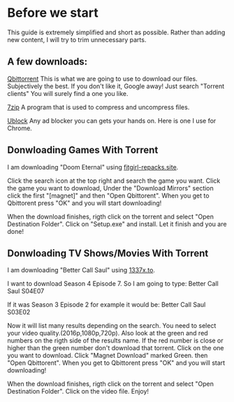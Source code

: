 # Before we start
This guide is extremely simplified and short as possible. Rather than adding new content, I will try to trim unnecessary parts.
## A few downloads: 
[Qbittorrent](https://www.fosshub.com/qBittorrent.html) This is what we are going to use to download our files. Subjectively the best. If you don't like it, Google away! Just search "Torrent clients" You will surely find a one you like.

[7zip](https://www.7-zip.org/download.html) A program that is used to compress and uncompress files.

[Ublock](https://chrome.google.com/webstore/detail/ublock-origin/cjpalhdlnbpafiamejdnhcphjbkeiagm?hl=en) Any ad blocker you can gets your hands on. Here is one I use for Chrome.

## Donwloading Games With Torrent
I am downloading "Doom Eternal" using [fitgirl-repacks.site](https://fitgirl-repacks.site/). 

Click the search icon at the top right and search the game you want. Click the game you want to download, Under the "Download Mirrors" section click the first "[magnet]" and then "Open Qbittorent". When you get to Qbittorent press "OK" and you will start downloading!

When the download finishes, rigth click on the torrent and select "Open Destination Folder". Click on "Setup.exe" and install. Let it finish and you are done!

## Donwloading TV Shows/Movies With Torrent
I am downloading "Better Call Saul" using [1337x.to](https://1337x.to). 

I want to download Season 4 Episode 7. So I am going to type: Better Call Saul S04E07

If it was Season 3 Episode 2 for example it would be: Better Call Saul S03E02

Now it will list many results depending on the search. You need to select your video quality.(2016p,1080p,720p). Also look at the green and red numbers on the rigth side of the results name. If the red number is close or higher than the green number don't download that torrent. Click on the one you want to download. Click "Magnet Download" marked Green. then "Open Qbittorent". When you get to Qbittorent press "OK" and you will start downloading!

When the download finishes, rigth click on the torrent and select "Open Destination Folder". Click on the video file. Enjoy!
